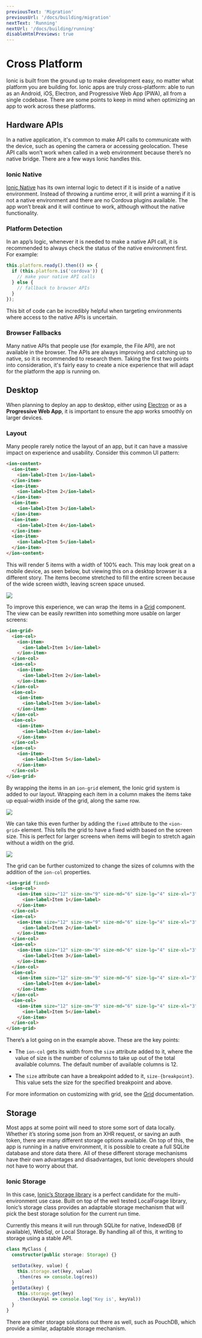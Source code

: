 ```yaml
---
previousText: 'Migration'
previousUrl: '/docs/building/migration'
nextText: 'Running'
nextUrl: '/docs/building/running'
disableHtmlPreviews: true
---
```


# Cross Platform

<p class="intro" markdown="1">
Ionic is built from the ground up to make development easy, no matter what platform you are building for. Ionic apps are truly cross-platform: able to run as an Android, iOS, Electron, and Progressive Web App (PWA), all from a single codebase. There are some points to keep in mind when optimizing an app to work across these platforms.
</p>

## Hardware APIs

In a native application, it's common to make API calls to communicate with the device, such as opening the camera or accessing geolocation. These API calls won’t work when called in a web environment because there’s no native bridge. There are a few ways Ionic handles this.

### Ionic Native

<a href="/docs/native">Ionic Native</a> has its own internal logic to detect if it is inside of a native environment. Instead of throwing a runtime error, it will print a warning if it is not a native environment and there are no Cordova plugins available. The app won’t break and it will continue to work, although without the native functionality.

### Platform Detection

In an app’s logic, whenever it is needed to make a native API call, it is recommended to always check the status of the native environment first. For example:

```typescript
this.platform.ready().then(() => {
  if (this.platform.is('cordova')) {
    // make your native API calls
  } else {
    // fallback to browser APIs
  }
});
```

This bit of code can be incredibly helpful when targeting environments where access to the native APIs is uncertain.

### Browser Fallbacks

Many native APIs that people use (for example, the File API), are not available in the browser. The APIs are always improving and catching up to native, so it is recommended to research them. Taking the first two points into consideration, it's fairly easy to create a nice experience that will adapt for the platform the app is running on.


## Desktop

When planning to deploy an app to desktop, either using <a href="https://electronjs.org" target="_blank">Electron</a> or as a <strong>Progressive Web App</strong>, it is important to ensure the app works smoothly on larger devices.

### Layout

Many people rarely notice the layout of an app, but it can have a massive impact on experience and usability. Consider this common UI pattern:

```html
<ion-content>
  <ion-item>
    <ion-label>Item 1</ion-label>
  </ion-item>
  <ion-item>
    <ion-label>Item 2</ion-label>
  </ion-item>
  <ion-item>
    <ion-label>Item 3</ion-label>
  </ion-item>
  <ion-item>
    <ion-label>Item 4</ion-label>
  </ion-item>
  <ion-item>
    <ion-label>Item 5</ion-label>
  </ion-item>
</ion-content>
```

This will render 5 items with a width of 100% each. This may look great on a mobile device, as seen below, but viewing this on a desktop browser is a different story. The items become stretched to fill the entire screen because of the wide screen width, leaving screen space unused.

<img src="/docs/assets/img/building/cross-platform-items.png"/>

To improve this experience, we can wrap the items in a [Grid](/docs/layout/grid) component. The view can be easily rewritten into something more usable on larger screens:

```html
<ion-grid>
  <ion-col>
    <ion-item>
      <ion-label>Item 1</ion-label>
    </ion-item>
  </ion-col>
  <ion-col>
    <ion-item>
      <ion-label>Item 2</ion-label>
    </ion-item>
  </ion-col>
  <ion-col>
    <ion-item>
      <ion-label>Item 3</ion-label>
    </ion-item>
  </ion-col>
  <ion-col>
    <ion-item>
      <ion-label>Item 4</ion-label>
    </ion-item>
  </ion-col>
  <ion-col>
    <ion-item>
      <ion-label>Item 5</ion-label>
    </ion-item>
  </ion-col>
</ion-grid>
```

By wrapping the items in an `ion-grid` element, the Ionic grid system is added to our layout. Wrapping each item in a column makes the items take up equal-width inside of the grid, along the same row.

<img src="/docs/assets/img/building/cross-platform-grid.png"/>

We can take this even further by adding the `fixed` attribute to the `<ion-grid>` element. This tells the grid to have a fixed width based on the screen size. This is perfect for larger screens when items will begin to stretch again without a width on the grid.

<img src="/docs/assets/img/building/cross-platform-grid-fixed.png"/>

The grid can be further customized to change the sizes of columns with the addition of the `ion-col` properties.

```html
<ion-grid fixed>
  <ion-col>
    <ion-item size="12" size-sm="9" size-md="6" size-lg="4" size-xl="3">
      <ion-label>Item 1</ion-label>
    </ion-item>
  </ion-col>
  <ion-col>
    <ion-item size="12" size-sm="9" size-md="6" size-lg="4" size-xl="3">
      <ion-label>Item 2</ion-label>
    </ion-item>
  </ion-col>
  <ion-col>
    <ion-item size="12" size-sm="9" size-md="6" size-lg="4" size-xl="3">
      <ion-label>Item 3</ion-label>
    </ion-item>
  </ion-col>
  <ion-col>
    <ion-item size="12" size-sm="9" size-md="6" size-lg="4" size-xl="3">
      <ion-label>Item 4</ion-label>
    </ion-item>
  </ion-col>
  <ion-col>
    <ion-item size="12" size-sm="9" size-md="6" size-lg="4" size-xl="3">
      <ion-label>Item 5</ion-label>
    </ion-item>
  </ion-col>
</ion-grid>
```

There’s a lot going on in the example above. These are the key points:

- The `ion-col` gets its width from the `size` attribute added to it, where the value of size is the number of columns to take up out of the total available columns. The default number of available columns is 12.

- The `size` attribute can have a breakpoint added to it, `size-{breakpoint}`. This value sets the size for the specified breakpoint and above.

For more information on customizing with grid, see the [Grid](/docs/layout/grid) documentation.

## Storage

Most apps at some point will need to store some sort of data locally. Whether it’s storing some json from an XHR request, or saving an auth token, there are many different storage options available. On top of this, the app is running in a native environment, it is possible to create a full SQLite database and store data there. All of these different storage mechanisms have their own advantages and disadvantages, but Ionic developers should not have to worry about that.

### Ionic Storage

In this case, <a href="https://github.com/ionic-team/ionic-storage" target="_blank">Ionic’s Storage library</a> is a perfect candidate for the multi-environment use case. Built on top of the well tested LocalForage library, Ionic’s storage class provides an adaptable storage mechanism that will pick the best storage solution for the current run time.

Currently this means it will run through SQLite for native, IndexedDB (if available), WebSql, or Local Storage. By handling all of this, it writing to storage using a stable API.

```typescript
class MyClass {
  constructor(public storage: Storage) {}

  setData(key, value) {
    this.storage.set(key, value)
    .then(res => console.log(res))
  }
  getData(key) {
    this.storage.get(key)
    .then(keyVal => console.log('Key is', keyVal))
  }
}
```

There are other storage solutions out there as well, such as PouchDB, which provide a similar, adaptable storage mechanism.

